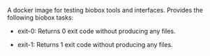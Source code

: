 A docker image for testing biobox tools and interfaces. Provides the following
biobox tasks:

  * exit-0: Returns 0 exit code without producing any files.

  * exit-1: Returns 1 exit code without producing any files.
